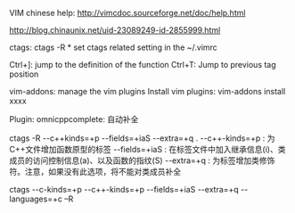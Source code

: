 
VIM chinese help:
http://vimcdoc.sourceforge.net/doc/help.html

http://blog.chinaunix.net/uid-23089249-id-2855999.html

ctags:
ctags -R *
set ctags related setting in the ~/.vimrc

Ctrl+]: jump to the definition of the function
Ctrl+T: Jump to previous tag position

vim-addons: manage the vim plugins
Install vim plugins:
vim-addons install xxxx

Plugin: omnicppcomplete: 自动补全

ctags -R --c++kinds=+p --fields=+iaS --extra=+q .
--c++-kinds=+p  : 为C++文件增加函数原型的标签
--fields=+iaS   : 在标签文件中加入继承信息(i)、类成员的访问控制信息(a)、以及函数的指纹(S)
--extra=+q      : 为标签增加类修饰符。注意，如果没有此选项，将不能对类成员补全

ctags --c-kinds=+p --c++-kinds=+p --fields=+iaS --extra=+q --languages=+c –R

